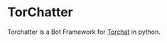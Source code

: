 TorChatter
==========

Torchatter is a Bot Framework for [Torchat](https://github.com/prof7bit/TorChat) in python.



